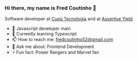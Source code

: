 ### Hi there, my name is Fred Coutinho 👋

Software developer at [Cupú Tecnologia](https://www.instagram.com/cupuoficial/) and at [Assertive Yield](*https://www.assertiveyield.com/).

- 👾 Javascript developer main
- 🌱 Currently learning Typescript
- 📫 How to reach me: fredcoutinho52@gmail.com
- 💬 Ask me about: Frontend Development
- ⚡ Fun fact: Power Rangers and Marvel fan
